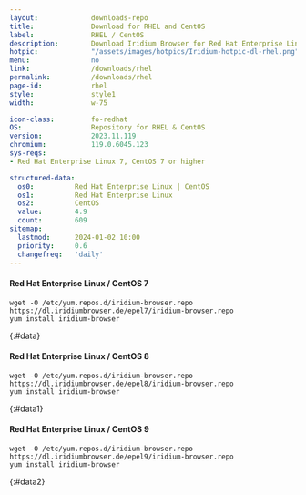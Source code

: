 ```yaml
---
layout:				downloads-repo
title:				Download for RHEL and CentOS
label:				RHEL / CentOS
description:		Download Iridium Browser for Red Hat Enterprise Linux 7/8/9 and CentOS 7/8/9 or higher. Install package from repository using the command line.
hotpic:				"/assets/images/hotpics/Iridium-hotpic-dl-rhel.png"
menu:				no
link:				/downloads/rhel
permalink:			/downloads/rhel
page-id:			rhel
style:				style1
width:				w-75

icon-class:			fo-redhat
OS: 				Repository for RHEL & CentOS
version:			2023.11.119
chromium:			119.0.6045.123
sys-reqs:
- Red Hat Enterprise Linux 7, CentOS 7 or higher

structured-data:
  os0:			Red Hat Enterprise Linux | CentOS
  os1:			Red Hat Enterprise Linux
  os2:			CentOS
  value:		4.9
  count:		609
sitemap:
  lastmod:		2024-01-02 10:00
  priority:		0.6
  changefreq:	'daily'
---
```


#### Red Hat Enterprise Linux / CentOS 7 #

	wget -O /etc/yum.repos.d/iridium-browser.repo https://dl.iridiumbrowser.de/epel7/iridium-browser.repo
	yum install iridium-browser
{:#data}

#### Red Hat Enterprise Linux / CentOS 8 #

	wget -O /etc/yum.repos.d/iridium-browser.repo https://dl.iridiumbrowser.de/epel8/iridium-browser.repo
	yum install iridium-browser
{:#data1}

#### Red Hat Enterprise Linux / CentOS 9 #

	wget -O /etc/yum.repos.d/iridium-browser.repo https://dl.iridiumbrowser.de/epel9/iridium-browser.repo
	yum install iridium-browser
{:#data2}
